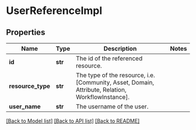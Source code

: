 # UserReferenceImpl

## Properties
Name | Type | Description | Notes
------------ | ------------- | ------------- | -------------
**id** | **str** | The id of the referenced resource. | 
**resource_type** | **str** | The type of the resource, i.e. [Community, Asset, Domain, Attribute, Relation, WorkflowInstance]. | 
**user_name** | **str** | The username of the user. | 

[[Back to Model list]](../README.md#documentation-for-models) [[Back to API list]](../README.md#documentation-for-api-endpoints) [[Back to README]](../README.md)

